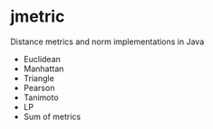 # jmetric

Distance metrics and norm implementations in Java

- Euclidean
- Manhattan
- Triangle
- Pearson
- Tanimoto
- LP
- Sum of metrics
